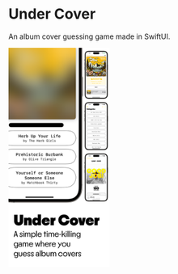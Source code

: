 # Under Cover
An album cover guessing game made in SwiftUI. 

<img src="./Undercover/github/appstore.png" width="200">

